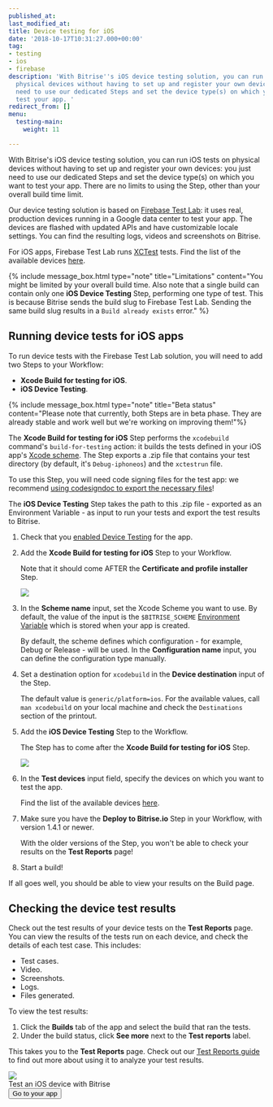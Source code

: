 ```yaml
---
published_at:
last_modified_at:
title: Device testing for iOS
date: '2018-10-17T10:31:27.000+00:00'
tag:
- testing
- ios
- firebase
description: 'With Bitrise''s iOS device testing solution, you can run iOS tests on
  physical devices without having to set up and register your own devices: you just
  need to use our dedicated Steps and set the device type(s) on which you want to
  test your app. '
redirect_from: []
menu:
  testing-main:
    weight: 11

---
```

With Bitrise's iOS device testing solution, you can run iOS tests on physical devices without having to set up and register your own devices: you just need to use our dedicated Steps and set the device type(s) on which you want to test your app. There are no limits to using the Step, other than your overall build time limit.

Our device testing solution is based on [Firebase Test Lab](https://firebase.google.com/docs/test-lab/): it uses real, production devices running in a Google data center to test your app. The devices are flashed with updated APIs and have customizable locale settings. You can find the resulting logs, videos and screenshots on Bitrise.

For iOS apps, Firebase Test Lab runs [XCTest](https://developer.apple.com/documentation/xctest) tests. Find the list of the available devices [here](https://firebase.google.com/docs/test-lab/ios/available-testing-devices).

{% include message_box.html type="note" title="Limitations" content="You might be limited by your overall build time. Also note that a single build can contain only one **iOS Device Testing** Step, performing one type of test. This is because Bitrise sends the build slug to Firebase Test Lab. Sending the same build slug results in a `Build already exists` error." %}

## Running device tests for iOS apps

To run device tests with the Firebase Test Lab solution, you will need to add two Steps to your Workflow:

* **Xcode Build for testing for iOS**.
* **iOS Device Testing**.

{% include message_box.html type="note" title="Beta status" content="Please note that currently, both Steps are in beta phase. They are already stable and work well but we're working on improving them!"%}

The **Xcode Build for testing for iOS** Step performs the `xcodebuild` command's `build-for-testing` action: it builds the tests defined in your iOS app's [Xcode scheme](https://developer.apple.com/library/archive/featuredarticles/XcodeConcepts/Concept-Schemes.html). The Step exports a .zip file that contains your test directory (by default, it's `Debug-iphoneos`) and the `xctestrun` file.

To use this Step, you will need code signing files for the test app: we recommend [using codesigndoc to export the necessary files]()!

The **iOS Device Testing** Step takes the path to this .zip file - exported as an Environment Variable - as input to run your tests and export the test results to Bitrise.

1. Check that you [enabled Device Testing](/testing/device-testing-for-ios/#enabling-device-testing) for the app.
2. Add the **Xcode Build for testing for iOS** Step to your Workflow.

   Note that it should come AFTER the **Certificate and profile installer** Step.

   ![](/img/xcode-build-for-test.png)
3. In the **Scheme name** input, set the Xcode Scheme you want to use. By default, the value of the input is the `$BITRISE_SCHEME` [Environment Variable](https://devcenter.bitrise.io/builds/env-vars-secret-env-vars/) which is stored when your app is created.

   By default, the scheme defines which configuration - for example, Debug or Release - will be used. In the **Configuration name** input, you can define the configuration type manually.
4. Set a destination option for `xcodebuild` in the **Device destination** input of the Step.

   The default value is `generic/platform=ios`. For the available values, call `man xcodebuild` on your local machine and check the `Destinations` section of the printout.
5. Add the **iOS Device Testing** Step to the Workflow.

   The Step has to come after the **Xcode Build for testing for iOS** Step.

   ![](/img/test-devices-1.png)
6. In the **Test devices** input field, specify the devices on which you want to test the app.

   Find the list of the available devices [here](https://firebase.google.com/docs/test-lab/ios/available-testing-devices).
7. Make sure you have the **Deploy to Bitrise.io** Step in your Workflow, with version 1.4.1 or newer.

   With the older versions of the Step, you won't be able to check your results on the **Test Reports** page!
8. Start a build!

If all goes well, you should be able to view your results on the Build page.

## Checking the device test results

Check out the test results of your device tests on the **Test Reports** page. You can view the results of the tests run on each device, and check the details of each test case. This includes:

* Test cases.
* Video.
* Screenshots.
* Logs.
* Files generated.

To view the test results:

1. Click the **Builds** tab of the app and select the build that ran the tests.
2. Under the build status, click **See more** next to the **Test reports** label.

This takes you to the **Test Reports** page. Check out our [Test Reports guide](/testing/test-reports/) to find out more about using it to analyze your test results.

<div class="banner">
<img src="/assets/images/banner-bg-888x170.png" style="border: none;">
<div class="deploy-text">Test an iOS device with Bitrise</div>
<a target="_blank" href="https://app.bitrise.io/dashboard/builds"><button class="button">Go to your app</button></a>
</div>